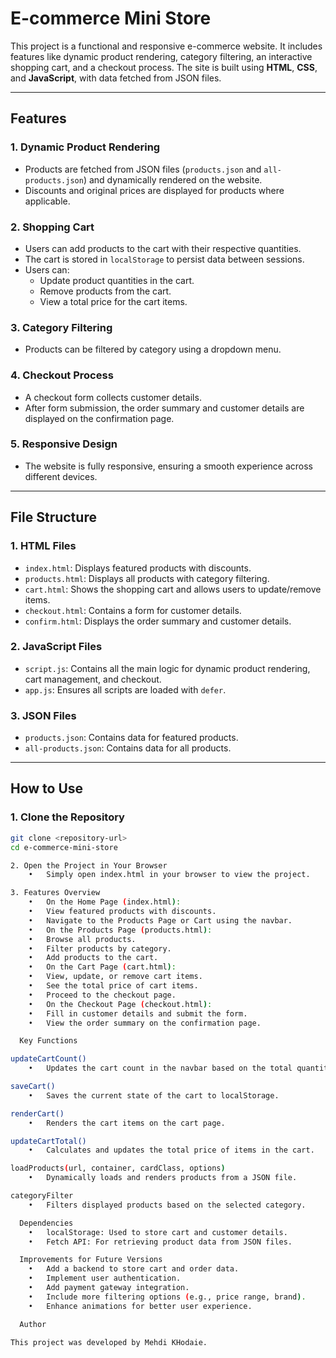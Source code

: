 # E-commerce Mini Store

This project is a functional and responsive e-commerce website. It includes features like dynamic product rendering, category filtering, an interactive shopping cart, and a checkout process. The site is built using **HTML**, **CSS**, and **JavaScript**, with data fetched from JSON files.

---

## Features

### 1. **Dynamic Product Rendering**  
- Products are fetched from JSON files (`products.json` and `all-products.json`) and dynamically rendered on the website.  
- Discounts and original prices are displayed for products where applicable.  

### 2. **Shopping Cart**  
- Users can add products to the cart with their respective quantities.  
- The cart is stored in `localStorage` to persist data between sessions.  
- Users can:
  - Update product quantities in the cart.  
  - Remove products from the cart.  
  - View a total price for the cart items.  

### 3. **Category Filtering**  
- Products can be filtered by category using a dropdown menu.  

### 4. **Checkout Process**  
- A checkout form collects customer details.  
- After form submission, the order summary and customer details are displayed on the confirmation page.  

### 5. **Responsive Design**  
- The website is fully responsive, ensuring a smooth experience across different devices.

---

## File Structure

### 1. **HTML Files**
- `index.html`: Displays featured products with discounts.  
- `products.html`: Displays all products with category filtering.  
- `cart.html`: Shows the shopping cart and allows users to update/remove items.  
- `checkout.html`: Contains a form for customer details.  
- `confirm.html`: Displays the order summary and customer details.  

### 2. **JavaScript Files**
- `script.js`: Contains all the main logic for dynamic product rendering, cart management, and checkout.  
- `app.js`: Ensures all scripts are loaded with `defer`.  

### 3. **JSON Files**
- `products.json`: Contains data for featured products.  
- `all-products.json`: Contains data for all products.

---

## How to Use

### 1. Clone the Repository
```bash
git clone <repository-url>
cd e-commerce-mini-store

2. Open the Project in Your Browser
	•	Simply open index.html in your browser to view the project.

3. Features Overview
	•	On the Home Page (index.html):
	•	View featured products with discounts.
	•	Navigate to the Products Page or Cart using the navbar.
	•	On the Products Page (products.html):
	•	Browse all products.
	•	Filter products by category.
	•	Add products to the cart.
	•	On the Cart Page (cart.html):
	•	View, update, or remove cart items.
	•	See the total price of cart items.
	•	Proceed to the checkout page.
	•	On the Checkout Page (checkout.html):
	•	Fill in customer details and submit the form.
	•	View the order summary on the confirmation page.

  Key Functions

updateCartCount()
	•	Updates the cart count in the navbar based on the total quantity of items in the cart.

saveCart()
	•	Saves the current state of the cart to localStorage.

renderCart()
	•	Renders the cart items on the cart page.

updateCartTotal()
	•	Calculates and updates the total price of items in the cart.

loadProducts(url, container, cardClass, options)
	•	Dynamically loads and renders products from a JSON file.

categoryFilter
	•	Filters displayed products based on the selected category.

  Dependencies
	•	localStorage: Used to store cart and customer details.
	•	Fetch API: For retrieving product data from JSON files.

  Improvements for Future Versions
	•	Add a backend to store cart and order data.
	•	Implement user authentication.
	•	Add payment gateway integration.
	•	Include more filtering options (e.g., price range, brand).
	•	Enhance animations for better user experience.

  Author

This project was developed by Mehdi KHodaie.